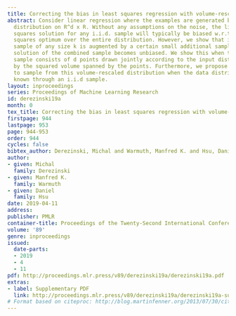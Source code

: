 ```yaml
---
title: Correcting the bias in least squares regression with volume-rescaled sampling
abstract: Consider linear regression where the examples are generated by an unknown
  distribution on R^d x R. Without any assumptions on the noise, the linear least
  squares solution for any i.i.d. sample will typically be biased w.r.t. the least
  squares optimum over the entire distribution. However, we show that if an i.i.d.
  sample of any size k is augmented by a certain small additional sample, then the
  solution of the combined sample becomes unbiased. We show this when the additional
  sample consists of d points drawn jointly according to the input distribution rescaled
  by the squared volume spanned by the points. Furthermore, we propose algorithms
  to sample from this volume-rescaled distribution when the data distribution is only
  known through an i.i.d sample.
layout: inproceedings
series: Proceedings of Machine Learning Research
id: derezinski19a
month: 0
tex_title: Correcting the bias in least squares regression with volume-rescaled sampling
firstpage: 944
lastpage: 953
page: 944-953
order: 944
cycles: false
bibtex_author: Derezinski, Michal and Warmuth, Manfred K. and Hsu, Daniel
author:
- given: Michal
  family: Derezinski
- given: Manfred K.
  family: Warmuth
- given: Daniel
  family: Hsu
date: 2019-04-11
address: 
publisher: PMLR
container-title: Proceedings of the Twenty-Second International Conference on Artificial Intelligence and Statistics
volume: '89'
genre: inproceedings
issued:
  date-parts:
  - 2019
  - 4
  - 11
pdf: http://proceedings.mlr.press/v89/derezinski19a/derezinski19a.pdf
extras:
- label: Supplementary PDF
  link: http://proceedings.mlr.press/v89/derezinski19a/derezinski19a-supp.pdf
# Format based on citeproc: http://blog.martinfenner.org/2013/07/30/citeproc-yaml-for-bibliographies/
---
```

